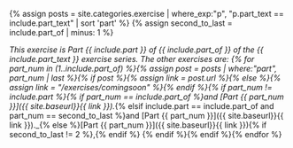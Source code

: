 {% assign posts = site.categories.exercise | where_exp:"p", "p.part_text == include.part_text" | sort 'part' %}
{% assign second_to_last = include.part_of | minus: 1 %}

_This exercise is Part {{ include.part }} of {{ include.part_of }} of the {{ include.part_text }} exercise series. The other exercises are: {% for part_num in (1..include.part_of) %}{% assign post = posts | where:"part", part_num | last %}{% if post %}{% assign link = post.url %}{% else %}{% assign link = "/exercises/comingsoon" %}{% endif %}{% if part_num != include.part %}{% if part_num == include.part_of %}and [Part {{ part_num }}]({{ site.baseurl}}{{ link }})._{% elsif include.part == include.part_of and part_num == second_to_last %}and [Part {{ part_num }}]({{ site.baseurl}}{{ link }})._{% else %}[Part {{ part_num }}]({{ site.baseurl}}{{ link }}){% if second_to_last != 2 %},{% endif %} {% endif %}{% endif %}{% endfor %}
